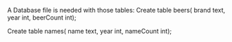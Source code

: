 A Database file is needed with those tables:
Create table beers(
                 brand text,
                 year int,
                 beerCount int);

Create table names(
                  name text,
                  year int,
                  nameCount int);
